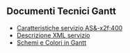 ## Documenti Tecnici Gantt
- [Caratteristiche servizio AS&-x2f;400](Sorgenti/DOC/TA/B£AMO/LOCGNT_01)
- [Descrizione XML servizio](Sorgenti/DOC/TA/B£AMO/LOCGNT_XML)
- [Schemi e Colori in Gantt](Sorgenti/DOC/TA/B£AMO/LOCGNT_02)
